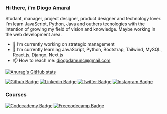### Hi there, i'm Diogo Amaral

Studant, manager, project designer, product designer and technology lover. I'm learn JavaScript, Python, Java and outhers tecnologies with the intention of growing my field of vision and knowledge. Maybe working in the web development area.

- 🔭 I’m currently working on strategic management
- 🌱 I’m currently learning JavaScript, Python, Bootstrap, Tailwind, MySQL, React.js, Django, Next.js
- 📫 How to reach me: diogodamunc@gmail.com

[![Anurag's GitHub stats](https://github-readme-stats.vercel.app/api?username=diogsamaral)](https://github.com/anuraghazra/github-readme-stats)

[![Github Badge](https://img.shields.io/badge/GitHub-100000?style=for-the-badge&logo=github&logoColor=white)](https://github.com/Diogsamaral)
[![Linkedin Badge](https://img.shields.io/badge/LinkedIn-0077B5?style=for-the-badge&logo=linkedin&logoColor=white)](https://www.linkedin.com/in/diogoalvesdoamaral/)
[![Twitter Badge](https://img.shields.io/badge/Twitter-1DA1F2?style=for-the-badge&logo=twitter&logoColor=white)](https://twitter.com/diogsninja)
[![Instagram Badge](https://img.shields.io/badge/Instagram-E4405F?style=for-the-badge&logo=instagram&logoColor=white)](https://www.freecodecamp.org/diogoamaral)

### Courses
[![Codecademy Badge](https://img.shields.io/badge/JavaScript-F7DF1E?style=for-the-badge&logo=javascript&logoColor=black)](https://www.freecodecamp.org/diogoamaral)
[![Freecodecamp Badge](https://img.shields.io/badge/JavaScript-323330?style=for-the-badge&logo=javascript&logoColor=F7DF1E)](https://www.codecademy.com/profiles/DiogsAmaral)

